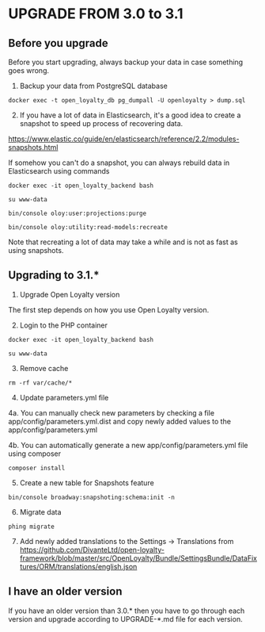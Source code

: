 UPGRADE FROM 3.0 to 3.1
=======================

Before you upgrade
------------------

Before you start upgrading, always backup your data in case something goes wrong.

1. Backup your data from PostgreSQL database

`docker exec -t open_loyalty_db pg_dumpall -U openloyalty > dump.sql`

2. If you have a lot of data in Elasticsearch, it's a good idea to create a snapshot to speed up process of recovering data.

https://www.elastic.co/guide/en/elasticsearch/reference/2.2/modules-snapshots.html

If somehow you can't do a snapshot, you can always rebuild data in Elasticsearch using commands

`docker exec -it open_loyalty_backend bash`

`su www-data`

`bin/console oloy:user:projections:purge`

`bin/console oloy:utility:read-models:recreate`

Note that recreating a lot of data may take a while and is not as fast as using snapshots.

Upgrading to 3.1.*
------------------

1. Upgrade Open Loyalty version

The first step depends on how you use Open Loyalty version.

2. Login to the PHP container

`docker exec -it open_loyalty_backend bash`

`su www-data`

3. Remove cache

`rm -rf var/cache/*`

4. Update parameters.yml file

4a. You can manually check new parameters by checking a file app/config/parameters.yml.dist and copy newly added values to the app/config/parameters.yml

4b. You can automatically generate a new app/config/parameters.yml file using composer

`composer install`

5. Create a new table for Snapshots feature

`bin/console broadway:snapshoting:schema:init -n`

6. Migrate data

`phing migrate`

7. Add newly added translations to the Settings -> Translations from https://github.com/DivanteLtd/open-loyalty-framework/blob/master/src/OpenLoyalty/Bundle/SettingsBundle/DataFixtures/ORM/translations/english.json 

I have an older version
-----------------------

If you have an older version than 3.0.* then you have to go through each version and upgrade according to UPGRADE-*.md file for each version.
